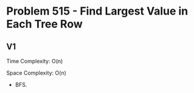 # Problem 515 - Find Largest Value in Each Tree Row

## V1

Time Complexity: O(n)

Space Complexity: O(n)

- BFS.
